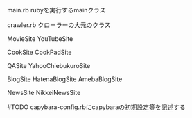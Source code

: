 main.rb
  rubyを実行するmainクラス

crawler.rb
  クローラーの大元のクラス

MovieSite
  YouTubeSite

CookSite
  CookPadSite

QASite
  YahooChiebukuroSite

BlogSite
  HatenaBlogSite
  AmebaBlogSite

NewsSite
  NikkeiNewsSite


#TODO
capybara-config.rbにcapybaraの初期設定等を記述する

